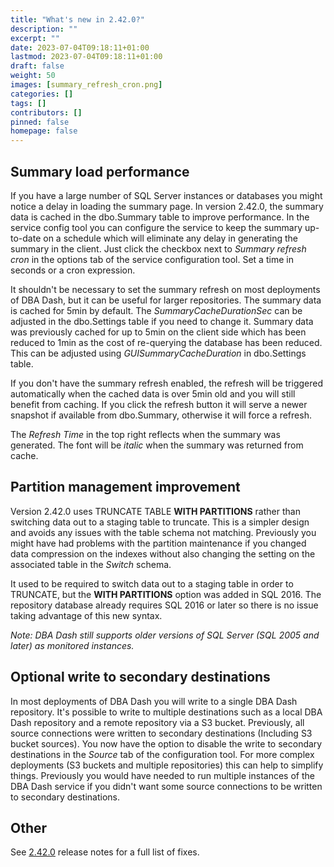 ```yaml
---
title: "What's new in 2.42.0?"
description: ""
excerpt: ""
date: 2023-07-04T09:18:11+01:00
lastmod: 2023-07-04T09:18:11+01:00
draft: false
weight: 50
images: [summary_refresh_cron.png]
categories: []
tags: []
contributors: []
pinned: false
homepage: false
---
```

## Summary load performance

If you have a large number of SQL Server instances or databases you might notice a delay in loading the summary page.  In version 2.42.0, the summary data is cached in the dbo.Summary table to improve performance.  In the service config tool you can configure the service to keep the summary up-to-date on a schedule which will eliminate any delay in generating the summary in the client.  Just click the checkbox next to *Summary refresh cron* in the options tab of the service configuration tool.  Set a time in seconds or a cron expression.  

It shouldn't be necessary to set the summary refresh on most deployments of DBA Dash, but it can be useful for larger repositories.  The summary data is cached for 5min by default.  The *SummaryCacheDurationSec* can be adjusted in the dbo.Settings table if you need to change it.  Summary data was previously cached for up to 5min on the client side which has been reduced to 1min as the cost of re-querying the database has been reduced.  This can be adjusted using *GUISummaryCacheDuration* in dbo.Settings table.

If you don't have the summary refresh enabled, the refresh will be triggered automatically when the cached data is over 5min old and you will still benefit from caching. If you click the refresh button it will serve a newer snapshot if available from dbo.Summary, otherwise it will force a refresh.  

The *Refresh Time* in the top right reflects when the summary was generated.  The font will be *italic* when the summary was returned from cache.

## Partition management improvement

Version 2.42.0 uses TRUNCATE TABLE **WITH PARTITIONS** rather than switching data out to a staging table to truncate.  This is a simpler design and avoids any issues with the table schema not matching.  Previously you might have had problems with the partition maintenance if you changed data compression on the indexes without also changing the setting on the associated table in the *Switch* schema. 

It used to be required to switch data out to a staging table in order to TRUNCATE, but the **WITH PARTITIONS** option was added in SQL 2016.  The repository database already requires SQL 2016 or later so there is no issue taking advantage of this new syntax.  

*Note: DBA Dash still supports older versions of SQL Server (SQL 2005 and later) as monitored instances.*

## Optional write to secondary destinations

In most deployments of DBA Dash you will write to a single DBA Dash repository.  It's possible to write to multiple destinations such as a local DBA Dash repository and a remote repository via a S3 bucket.  Previously, all source connections were written to secondary destinations (Including S3 bucket sources).  You now have the option to disable the write to secondary destinations in the *Source* tab of the configuration tool.  For more complex deployments (S3 buckets and multiple repositories) this can help to simplify things. Previously you would have needed to run multiple instances of the DBA Dash service if you didn't want some source connections to be written to secondary destinations.

## Other

See [2.42.0](https://github.com/trimble-oss/dba-dash/releases/tag/2.42.0) release notes for a full list of fixes.
